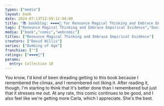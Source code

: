 ```yaml
---
types: ["media"]
layout: book
date: 2024-07-13T12:59:12-04:00
title: "📚 bookblog: ❤️❤️❤️❤️🖤 for Renounce Magical Thinking and Embrace Empirical Evidence (A Tenth Dumbing of Age Collection), by David Willis"
tags: ["Renounce Magical Thinking and Embrace Empirical Evidence","David Willis","webcomics","Dumbing of Age"]
media: ["book","comic","webcomic"]
titles: ["Renounce Magical Thinking and Embrace Empirical Evidence"]
creators: ["David Willis"]
series: ["Dumbing of Age"]
franchise: [""]
ratings: ["❤️❤️❤️❤️🖤"]
params:
  entry: Collection 10
---
```


You know, I'd kind of been dreading getting to this book because I remembered the climax, and I remembered not liking it. After reading it, though, I'm starting to think that it's better done than I remembered but just that it stresses me out. At any rate, this comic continues to be good, and I also feel like we're getting more Carla, which I appreciate. She's the best.
